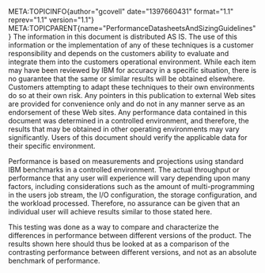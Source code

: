 META:TOPICINFO{author="gcovell" date="1397660431" format="1.1"
reprev="1.1" version="1.1"}
META:TOPICPARENT{name="PerformanceDatasheetsAndSizingGuidelines"} The
information in this document is distributed AS IS. The use of this
information or the implementation of any of these techniques is a
customer responsibility and depends on the customers ability to evaluate
and integrate them into the customers operational environment. While
each item may have been reviewed by IBM for accuracy in a specific
situation, there is no guarantee that the same or similar results will
be obtained elsewhere. Customers attempting to adapt these techniques to
their own environments do so at their own risk. Any pointers in this
publication to external Web sites are provided for convenience only and
do not in any manner serve as an endorsement of these Web sites. Any
performance data contained in this document was determined in a
controlled environment, and therefore, the results that may be obtained
in other operating environments may vary significantly. Users of this
document should verify the applicable data for their specific
environment.

Performance is based on measurements and projections using standard IBM
benchmarks in a controlled environment. The actual throughput or
performance that any user will experience will vary depending upon many
factors, including considerations such as the amount of
multi-programming in the users job stream, the I/O configuration, the
storage configuration, and the workload processed. Therefore, no
assurance can be given that an individual user will achieve results
similar to those stated here.

This testing was done as a way to compare and characterize the
differences in performance between different versions of the product.
The results shown here should thus be looked at as a comparison of the
contrasting performance between different versions, and not as an
absolute benchmark of performance.
